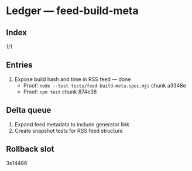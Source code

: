 # Ledger — feed-build-meta

## Index
1/1

## Entries
1. Expose build hash and time in RSS feed — done
   - Proof: `node --test tests/feed-build-meta.spec.mjs` chunk a3348e
   - Proof: `npm test` chunk 874e38

## Delta queue
1. Expand feed metadata to include generator link
2. Create snapshot tests for RSS feed structure

## Rollback slot
3e14486
